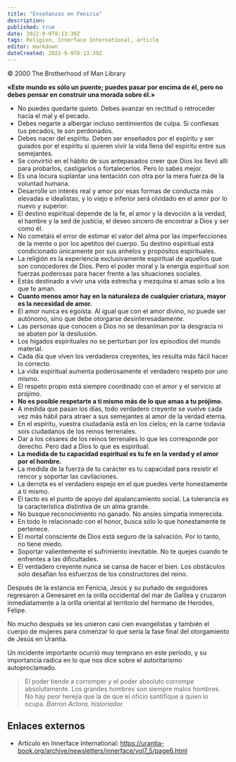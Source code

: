 ```yaml
---
title: "Enseñanzas en Fenicia"
description: 
published: true
date: 2022-9-9T8:13:39Z
tags: Religion, Innerface International, article
editor: markdown
dateCreated: 2022-9-9T8:13:39Z
---
```


<p class="v-card v-sheet theme--light grey lighten-3 px-2">© 2000 The Brotherhood of Man Library</p>

**«Este mundo es sólo un puente; puedes pasar por encima de él, pero no debes pensar en construir una morada sobre él.»**

- No puedes quedarte quieto. Debes avanzar en rectitud o retroceder hacia el mal y el pecado.
- Debes negarte a albergar incluso sentimientos de culpa. Si confiesas tus pecados, te son perdonados.
- Debes nacer del espíritu. Deben ser enseñados por el espíritu y ser guiados por el espíritu si quieren vivir la vida llena del espíritu entre sus semejantes.
- Se convirtió en el hábito de sus antepasados ​​creer que Dios los llevó allí para probarlos, castigarlos o fortalecerlos. Pero lo sabes mejor.
- Es una locura suplantar una tentación con otra por la mera fuerza de la voluntad humana.
- Desarrolle un interés real y amor por esas formas de conducta más elevadas e idealistas, y lo viejo e inferior será olvidado en el amor por lo nuevo y superior.
- El destino espiritual depende de la fe, el amor y la devoción a la verdad, el hambre y la sed de justicia, el deseo sincero de encontrar a Dios y ser como él.
- No cometáis el error de estimar el valor del alma por las imperfecciones de la mente o por los apetitos del cuerpo. Su destino espiritual está condicionado únicamente por sus anhelos y propósitos espirituales.
- La religión es la experiencia exclusivamente espiritual de aquellos que son conocedores de Dios. Pero el poder moral y la energía espiritual son fuerzas poderosas para hacer frente a las situaciones sociales.
- Estás destinado a vivir una vida estrecha y mezquina si amas solo a los que te aman.
- **Cuanto menos amor hay en la naturaleza de cualquier criatura, mayor es la necesidad de amor.**
- El amor nunca es egoísta. Al igual que con el amor divino, no puede ser autónomo, sino que debe otorgarse desinteresadamente.
- Las personas que conocen a Dios no se desaniman por la desgracia ni se abaten por la desilusión.
- Los hígados espirituales no se perturban por los episodios del mundo material.
- Cada día que viven los verdaderos creyentes, les resulta más fácil hacer lo correcto.
- La vida espiritual aumenta poderosamente el verdadero respeto por uno mismo.
- El respeto propio está siempre coordinado con el amor y el servicio al prójimo.
- **No es posible respetarte a ti mismo más de lo que amas a tu prójimo.**
- A medida que pasan los días, todo verdadero creyente se vuelve cada vez más hábil para atraer a sus semejantes al amor de la verdad eterna.
- En el espíritu, vuestra ciudadanía está en los cielos; en la carne todavía sois ciudadanos de los reinos terrenales.
- Dar a los césares de los reinos terrenales lo que les corresponde por derecho. Pero dad a Dios lo que es espiritual.
- **La medida de tu capacidad espiritual es tu fe en la verdad y el amor por el hombre.**
- La medida de la fuerza de tu carácter es tu capacidad para resistir el rencor y soportar las cavilaciones.
- La derrota es el verdadero espejo en el que puedes verte honestamente a ti mismo.
- El tacto es el punto de apoyo del apalancamiento social. La tolerancia es la característica distintiva de un alma grande.
- No busque reconocimiento no ganado. No ansíes simpatía inmerecida.
- En todo lo relacionado con el honor, busca sólo lo que honestamente te pertenece.
- El mortal consciente de Dios está seguro de la salvación. Por lo tanto, no tiene miedo.
- Soportar valientemente el sufrimiento inevitable. No te quejes cuando te enfrentes a las dificultades.
- El verdadero creyente nunca se cansa de hacer el bien. Los obstáculos solo desafían los esfuerzos de los constructores del reino.

Después de la estancia en Fenicia, Jesús y su puñado de seguidores regresaron a Genesaret en la orilla occidental del mar de Galilea y cruzaron inmediatamente a la orilla oriental al territorio del hermano de Herodes, Felipe.

No mucho después se les unieron casi cien evangelistas y también el cuerpo de mujeres para comenzar lo que sería la fase final del otorgamiento de Jesús en Urantia.

Un incidente importante ocurrió muy temprano en este período, y su importancia radica en lo que nos dice sobre el autoritarismo autoproclamado.

> El poder tiende a corromper y el poder absoluto corrompe absolutamente. Los grandes hombres son siempre malos hombres. No hay peor herejía que la de que el oficio santifique a quien lo ocupa.
> _Barron Actora, historiador._

## Enlaces externos

- Artículo en Innerface International: https://urantia-book.org/archive/newsletters/innerface/vol7_5/page6.html


